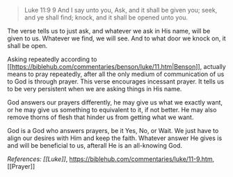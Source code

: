 
>Luke 11:9
>9 And I say unto you, Ask, and it shall be given you; seek, and ye shall find; knock, and it shall be opened unto you.

The verse tells us to just ask, and whatever we ask in His name, will be given to us. Whatever we find, we will see. And to what door we knock on, it shall be open. 

Asking repeatedly according to [[https://biblehub.com/commentaries/benson/luke/11.htm|Benson]], actually means to pray repeatedly, after all the only medium of communication of us to God is through prayer. This verse encourages incessant prayer. It tells us to be very persistent when we are asking things in His name. 

God answers our prayers differently, he may give us what we exactly want, or he may give us something to equivalent to it, if not better. He may also remove thorns of flesh that hinder us from getting what we want. 

God is a God who answers prayers, be it Yes, No, or Wait. We just have to align our desires with Him and keep the faith. Whatever answer He gives is and will be beneficial to us, afterall He is an all-knowing God.


*References: [[Luke]]*, https://biblehub.com/commentaries/luke/11-9.htm, [[Prayer]] 

